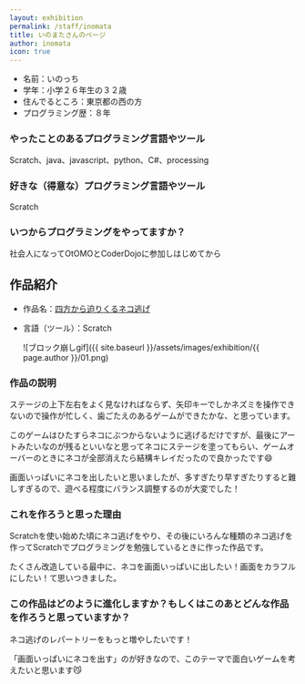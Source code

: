 ```yaml
---
layout: exhibition
permalink: /staff/inomata
title: いのまたさんのページ
author: inomata
icon: true
---
```

- 名前：いのっち
- 学年：小学２６年生の３２歳
- 住んでるところ：東京都の西の方
- プログラミング歴：８年

### やったことのあるプログラミング言語やツール

Scratch、java、javascript、python、C#、processing

### 好きな（得意な）プログラミング言語やツール

Scratch

### いつからプログラミングをやってますか？

社会人になってOtOMOとCoderDojoに参加しはじめてから

## 作品紹介

- 作品名：[四方から迫りくるネコ逃げ](https://scratch.mit.edu/projects/240754428/)
- 言語（ツール）：Scratch

    ![ブロック崩しgif]({{ site.baseurl }}/assets/images/exhibition/{{ page.author }}/01.png)

### 作品の説明

ステージの上下左右をよく見なければならず、矢印キーでしかネズミを操作できないので操作が忙しく、歯ごたえのあるゲームができたかな、と思っています。

このゲームはひたすらネコにぶつからないように逃げるだけですが、最後にアートみたいなのが残るといいなと思ってネコにステージを塗ってもらい、ゲームオーバーのときにネコが全部消えたら結構キレイだったので良かったです😄

画面いっぱいにネコを出したいと思いましたが、多すぎたり早すぎたりすると難しすぎるので、遊べる程度にバランス調整するのが大変でした！

### これを作ろうと思った理由

Scratchを使い始めた頃にネコ逃げをやり、その後にいろんな種類のネコ逃げを作ってScratchでプログラミングを勉強しているときに作った作品です。

たくさん改造している最中に、ネコを画面いっぱいに出したい！画面をカラフルにしたい！て思いつきました。

### この作品はどのように進化しますか？もしくはこのあとどんな作品を作ろうと思っていますか？

ネコ逃げのレパートリーをもっと増やしたいです！

「画面いっぱいにネコを出す」のが好きなので、このテーマで面白いゲームを考えたいと思います😼
